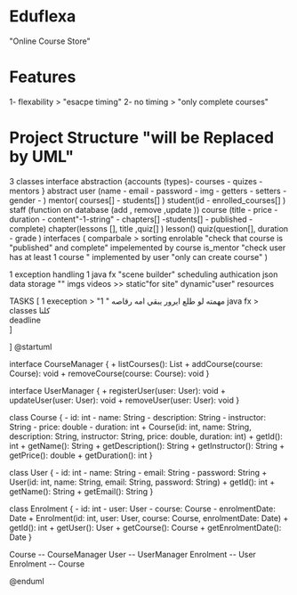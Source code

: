 # Eduflexa   
"Online Course Store"
# Features
1- flexability > "esacpe timing" 
2- no timing  > "only complete courses" 

# Project Structure   "will be Replaced by UML"
3 classes interface abstraction
{accounts (types)- courses - quizes - mentors }
abstract user (name - email - password - img - getters - setters - gender -  )
                mentor( courses[] - students[]  )
                student(id - enrolled_courses[] )
                staff (function on database (add , remove ,update ))
        course (title - price - duration - content"-1-string" -  chapters[] -students[] - published - complete)
        chapter(lessons [], title ,quiz[] )
        lesson()
        quiz(question[], duration - grade )
interfaces (
    comparbale > sorting 
    enrolable  "check that course is "published" and complete" impelemented by course
    is_mentor "check user has at least 1 course "   implemented by user  "only can create course"
    )

1 exception handling
1 java fx    "scene builder"
scheduling 
authication
json data storage    ""
imgs videos     >>  static"for site" dynamic"user"  resources  


TASKS [
    1 exeception  >  "مهمته لو طلع ايرور يبقي امه رقاصه "
    1 java fx  >   
    classes  كلنا          
    deadline   
]

]
@startuml

interface CourseManager {
    + listCourses(): List<Course>
    + addCourse(course: Course): void
    + removeCourse(course: Course): void
}

interface UserManager {
    + registerUser(user: User): void
    + updateUser(user: User): void
    + removeUser(user: User): void
}

class Course {
    - id: int
    - name: String
    - description: String
    - instructor: String
    - price: double
    - duration: int
    + Course(id: int, name: String, description: String, instructor: String, price: double, duration: int)
    + getId(): int
    + getName(): String
    + getDescription(): String
    + getInstructor(): String
    + getPrice(): double
    + getDuration(): int
}

class User {
    - id: int
    - name: String
    - email: String
    - password: String
    + User(id: int, name: String, email: String, password: String)
    + getId(): int
    + getName(): String
    + getEmail(): String
}

class Enrolment {
    - id: int
    - user: User
    - course: Course
    - enrolmentDate: Date
    + Enrolment(id: int, user: User, course: Course, enrolmentDate: Date)
    + getId(): int
    + getUser(): User
    + getCourse(): Course
    + getEnrolmentDate(): Date
}

Course -- CourseManager
User -- UserManager
Enrolment -- User
Enrolment -- Course

@enduml
